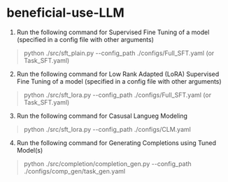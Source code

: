 # beneficial-use-LLM

1. Run the following command for Supervised Fine Tuning of a model (specified in a config file with other arguments)
> python ./src/sft_plain.py --config_path ./configs/Full_SFT.yaml (or Task_SFT.yaml)

2. Run the following command for Low Rank Adapted (LoRA) Supervised Fine Tuning of a model (specified in a config file with other arguments)
> python ./src/sft_lora.py --config_path ./configs/Full_SFT.yaml (or Task_SFT.yaml)
 
3. Run the following command for Casusal Langueg Modeling
> python ./src/sft_lora.py --config_path ./configs/CLM.yaml 

4. Run the following command for Generating Completions using Tuned Model(s)
> python ./src/completion/completion_gen.py --config_path ./configs/comp_gen/task_gen.yaml 
